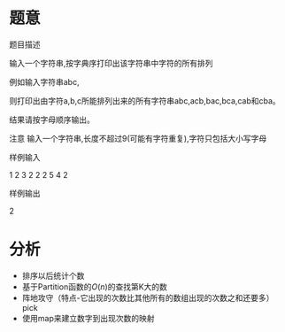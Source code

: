 # 题意

题目描述

输入一个字符串,按字典序打印出该字符串中字符的所有排列

例如输入字符串abc,

则打印出由字符a,b,c所能排列出来的所有字符串abc,acb,bac,bca,cab和cba。

结果请按字母顺序输出。

注意 输入一个字符串,长度不超过9(可能有字符重复),字符只包括大小写字母

样例输入

1 2 3 2 2 2 5 4 2

样例输出

2

# 分析

- 排序以后统计个数
- 基于Partition函数的$O(n)$的查找第K大的数
- 阵地攻守（特点-它出现的次数比其他所有的数组出现的次数之和还要多）pick
- 使用map来建立数字到出现次数的映射



